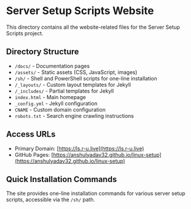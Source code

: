 # Server Setup Scripts Website

This directory contains all the website-related files for the Server Setup Scripts project.

## Directory Structure

- `/docs/` - Documentation pages
- `/assets/` - Static assets (CSS, JavaScript, images)
- `/sh/` - Shell and PowerShell scripts for one-line installation
- `/_layouts/` - Custom layout templates for Jekyll
- `/_includes/` - Partial templates for Jekyll
- `index.html` - Main homepage
- `_config.yml` - Jekyll configuration
- `CNAME` - Custom domain configuration
- `robots.txt` - Search engine crawling instructions

## Access URLs

- Primary Domain: [https://ls.r-u.live](https://ls.r-u.live)
- GitHub Pages: [https://anshulyadav32.github.io/linux-setup](https://anshulyadav32.github.io/linux-setup)

## Quick Installation Commands

The site provides one-line installation commands for various server setup scripts, accessible via the `/sh/` path.
